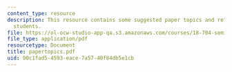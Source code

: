 ```yaml
---
content_type: resource
description: This resource contains some suggested paper topics and references for
  students.
file: https://ol-ocw-studio-app-qa.s3.amazonaws.com/courses/18-704-seminar-in-algebra-and-number-theory-rational-points-on-elliptic-curves-fall-2004/90c1fad54593eace7a5740f84db5e1cb_papertopics.pdf
file_type: application/pdf
resourcetype: Document
title: papertopics.pdf
uid: 90c1fad5-4593-eace-7a57-40f84db5e1cb
---
```

